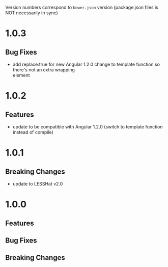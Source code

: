 Version numbers correspond to `bower.json` version (package.json files is NOT necessarily in sync)

# 1.0.3
## Bug Fixes
- add replace:true for new Angular 1.2.0 change to template function so there's not an extra wrapping <div> element


# 1.0.2
## Features
- update to be compatible with Angular 1.2.0 (switch to template function instead of compile)

# 1.0.1
## Breaking Changes
- update to LESSHat v2.0

# 1.0.0

## Features
		
## Bug Fixes

## Breaking Changes